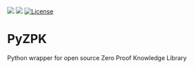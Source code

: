 ![](https://github.com/vineetjai/PyZPK/workflows/Tests/badge.svg)
![](https://github.com/vineetjai/PyZPK/workflows/Tutorials/badge.svg)
[![License](https://img.shields.io/badge/License-Apache-yellow.svg)](https://github.com/Benardi/PyZPK/blob/master/LICENSE)
# PyZPK

Python wrapper for open source Zero Proof Knowledge Library
